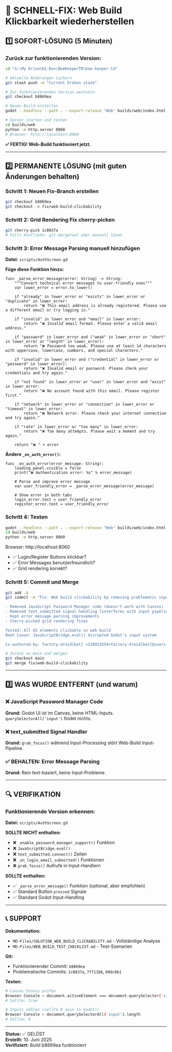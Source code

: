 # 🚨 SCHNELL-FIX: Web Build Klickbarkeit wiederherstellen

## 1️⃣ SOFORT-LÖSUNG (5 Minuten)

### Zurück zur funktionierenden Version:
```bash
cd "G:\My Drive\KI-Dev\BeeKeeperTD\bee-keeper-td"

# Aktuelle Änderungen sichern
git stash push -m "Current broken state"

# Zur funktionierenden Version wechseln
git checkout b8869ea

# Neuen Build erstellen
godot --headless --path . --export-release "Web" builds/web/index.html

# Server starten und testen
cd builds/web
python -m http.server 8060
# Browser: http://localhost:8060
```

**✅ FERTIG! Web-Build funktioniert jetzt.**

---

## 2️⃣ PERMANENTE LÖSUNG (mit guten Änderungen behalten)

### Schritt 1: Neuen Fix-Branch erstellen
```bash
git checkout b8869ea
git checkout -b fix/web-build-clickability
```

### Schritt 2: Grid Rendering Fix cherry-picken
```bash
git cherry-pick 1c8837a
# Falls Konflikte: git mergetool oder manuell lösen
```

### Schritt 3: Error Message Parsing manuell hinzufügen

**Datei:** `scripts/AuthScreen.gd`

**Füge diese Funktion hinzu:**
```gdscript
func _parse_error_message(error: String) -> String:
	"""Convert technical error messages to user-friendly ones"""
	var lower_error = error.to_lower()
	
	if "already" in lower_error or "exists" in lower_error or "duplicate" in lower_error:
		return "❌ This email address is already registered. Please use a different email or try logging in."
	
	if "invalid" in lower_error and "email" in lower_error:
		return "❌ Invalid email format. Please enter a valid email address."
	
	if "password" in lower_error and ("weak" in lower_error or "short" in lower_error or "length" in lower_error):
		return "❌ Password too weak. Please use at least 14 characters with uppercase, lowercase, numbers, and special characters."
	
	if "invalid" in lower_error and ("credential" in lower_error or "password" in lower_error):
		return "❌ Invalid email or password. Please check your credentials and try again."
	
	if "not found" in lower_error or "user" in lower_error and "exist" in lower_error:
		return "❌ No account found with this email. Please register first."
	
	if "network" in lower_error or "connection" in lower_error or "timeout" in lower_error:
		return "❌ Network error. Please check your internet connection and try again."
	
	if "rate" in lower_error or "too many" in lower_error:
		return "❌ Too many attempts. Please wait a moment and try again."
	
	return "❌ " + error
```

**Ändere `_on_auth_error()`:**
```gdscript
func _on_auth_error(error_message: String):
	loading_panel.visible = false
	print("❌ Authentication error: %s" % error_message)
	
	# Parse and improve error message
	var user_friendly_error = _parse_error_message(error_message)
	
	# Show error in both tabs
	login_error.text = user_friendly_error
	register_error.text = user_friendly_error
```

### Schritt 4: Testen
```bash
godot --headless --path . --export-release "Web" builds/web/index.html
cd builds/web
python -m http.server 8060
```

Browser: http://localhost:8060
- ✅ Login/Register Buttons klickbar?
- ✅ Error Messages benutzerfreundlich?
- ✅ Grid rendering korrekt?

### Schritt 5: Commit und Merge
```bash
git add -A
git commit -m "Fix: Web build clickability by removing problematic input handling

- Removed JavaScript Password Manager code (doesn't work with Canvas)
- Removed text_submitted signal handling (interferes with input pipeline)
- Kept error message parsing improvements
- Cherry-picked grid rendering fixes

Tested: All UI elements clickable in web build
Root Cause: JavaScriptBridge.eval() disrupted Godot's input system

Co-authored-by: factory-droid[bot] <138933559+factory-droid[bot]@users.noreply.github.com>"

# Zurück zu main und mergen
git checkout main
git merge fix/web-build-clickability
```

---

## 3️⃣ WAS WURDE ENTFERNT (und warum)

### ❌ JavaScript Password Manager Code
**Grund:** Godot UI ist im Canvas, keine HTML-Inputs. `querySelectorAll('input')` findet nichts.

### ❌ text_submitted Signal Handler
**Grund:** `grab_focus()` während Input-Processing stört Web-Build Input-Pipeline.

### ✅ BEHALTEN: Error Message Parsing
**Grund:** Rein text-basiert, keine Input-Probleme.

---

## 🔍 VERIFIKATION

### Funktionierende Version erkennen:

**Datei:** `scripts/AuthScreen.gd`

**SOLLTE NICHT enthalten:**
- ❌ `_enable_password_manager_support()` Funktion
- ❌ `JavaScriptBridge.eval()`
- ❌ `text_submitted.connect()` Zeilen
- ❌ `_on_login_email_submitted()` Funktionen
- ❌ `grab_focus()` Aufrufe in Input-Handlern

**SOLLTE enthalten:**
- ✅ `_parse_error_message()` Funktion (optional, aber empfohlen)
- ✅ Standard Button `pressed` Signale
- ✅ Standard Godot Input-Handling

---

## 📞 SUPPORT

**Dokumentation:**
- `MD-Files/SOLUTION_WEB_BUILD_CLICKABILITY.md` - Vollständige Analyse
- `MD-Files/WEB_BUILD_TEST_CHECKLIST.md` - Test-Szenarien

**Git:**
- Funktionierender Commit: `b8869ea`
- Problematische Commits: `1c8837a`, `7f711b6`, `09dc8b1`

**Testen:**
```bash
# Canvas Status prüfen
Browser Console > document.activeElement === document.querySelector('canvas')
# Sollte: true

# Inputs zählen (sollte 0 sein in Godot!)
Browser Console > document.querySelectorAll('input').length
# Sollte: 0
```

---

**Status:** ✅ GELÖST  
**Erstellt:** 10. Juni 2025  
**Verifiziert:** Build b8869ea funktioniert
